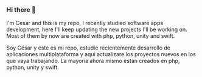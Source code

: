 ### Hi there 👋

I'm Cesar and this is my repo, I recently studied software apps development, here I'll keep updating the new projects I'll be working on. Most of them by now are created with php, python, unity and swift.

Soy César y este es mi repo, estudie recientemente desarrollo de aplicaciones multiplataforma y aqui actualizare los proyectos nuevos en los que vaya trabajando. La mayoria ahora mismo estan creados en php, python, unity y swift.
